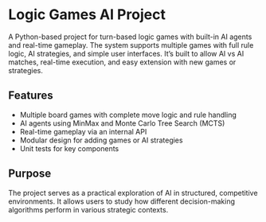 # Logic Games AI Project

A Python-based project for turn-based logic games with built-in AI agents and real-time gameplay. The system supports multiple games with full rule logic, AI strategies, and simple user interfaces. It’s built to allow AI vs AI matches, real-time execution, and easy extension with new games or strategies.

## Features

- Multiple board games with complete move logic and rule handling
- AI agents using MinMax and Monte Carlo Tree Search (MCTS)
- Real-time gameplay via an internal API
- Modular design for adding games or AI strategies
- Unit tests for key components

## Purpose
The project serves as a practical exploration of AI in structured, competitive environments. It allows users to study how different decision-making algorithms perform in various strategic contexts.